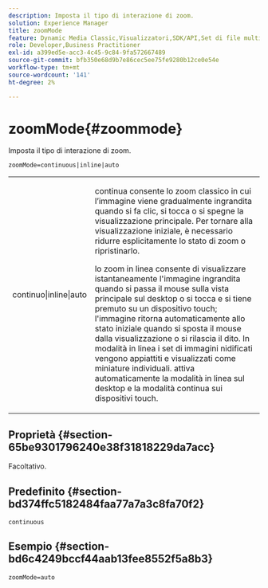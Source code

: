 ```yaml
---
description: Imposta il tipo di interazione di zoom.
solution: Experience Manager
title: zoomMode
feature: Dynamic Media Classic,Visualizzatori,SDK/API,Set di file multimediali diversi
role: Developer,Business Practitioner
exl-id: a399ed5e-acc3-4c45-9c84-9fa572667489
source-git-commit: bfb350e68d9b7e86cec5ee75fe9280b12ce0e54e
workflow-type: tm+mt
source-wordcount: '141'
ht-degree: 2%

---
```


# zoomMode{#zoommode}

Imposta il tipo di interazione di zoom.

`zoomMode=continuous|inline|auto`

<table id="table_E314540D347D47699C04EB80D20C0721"> 
 <tbody> 
  <tr> 
   <td colname="col1"> <p> <span class="codeph"> continuo|inline|auto  </span> </p> </td> 
   <td colname="col2"> <p> <span class="codeph"> continua  </span> consente lo zoom classico in cui l’immagine viene gradualmente ingrandita quando si fa clic, si tocca o si spegne la visualizzazione principale. Per tornare alla visualizzazione iniziale, è necessario ridurre esplicitamente lo stato di zoom o ripristinarlo. </p> <p> <span class="codeph"> lo zoom in linea  </span> consente di visualizzare istantaneamente l'immagine ingrandita quando si passa il mouse sulla vista principale sul desktop o si tocca e si tiene premuto su un dispositivo touch; l'immagine ritorna automaticamente allo stato iniziale quando si sposta il mouse dalla visualizzazione o si rilascia il dito. In modalità <span class="codeph"> in linea </span> i set di immagini nidificati vengono appiattiti e visualizzati come miniature individuali. <span class="codeph"> attiva automaticamente  </span> la modalità in linea sul desktop e la modalità continua sui dispositivi touch. </p> </td> 
  </tr> 
 </tbody> 
</table>

## Proprietà {#section-65be9301796240e38f31818229da7acc}

Facoltativo.

## Predefinito {#section-bd374ffc5182484faa77a7a3c8fa70f2}

`continuous`

## Esempio {#section-bd6c4249bccf44aab13fee8552f5a8b3}

`zoomMode=auto`
